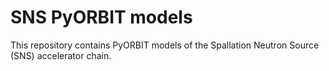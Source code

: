# SNS PyORBIT models

This repository contains PyORBIT models of the Spallation Neutron Source (SNS) accelerator chain.
